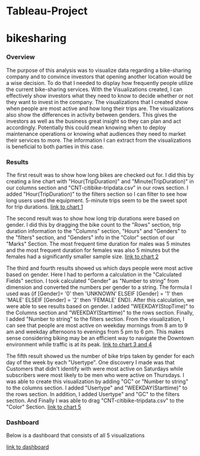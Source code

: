 # Tableau-Project

# bikesharing
### Overview
The purpose of this analysis was to visualize data regarding a bike-sharing company and to convince investors that opening another location would be a wise decision. To do that I needed to display how frequently people utilize the current bike-sharing services. With the Visualizations created, I can effectively show investors what they need to know to decide whether or not they want to invest in the company. The visualizations that I created show when people are most active and how long their trips are. The visualizations also show the differences in activity between genders. This gives the investors as well as the business great insight so they can plan and act accordingly. Potentially this could mean knowing when to deploy maintenance operations or knowing what audiences they need to market their services to more. The information I can extract from the visualizations is beneficial to both parties in this case.


### Results
The first result was to show how long bikes are checked out for. I did this by creating a line chart with "Hour(TripDuration)" and "Minute(TripDuration)" in our columns section and "CNT-citibike-tripdata.csv" in our rows section. I added "Hour(TripDuration)" to the filters section so I can filter to see how long users used the equipment. 5-minute trips seem to be the sweet spot for trip durations.
[link to chart 1](https://public.tableau.com/app/profile/brenton.ervin/viz/checktimes/CheckoutTimesforUsers?publish=yes)

The second result was to show how long trip durations were based on gender. I did this by dragging the bike count to the "Rows" section, trip duration information to the "Columns" section, "Hours" and "Genders" to the "filters" section, and "Genders" info in the "Color" section of our "Marks" Section. The most frequent time duration for males was 5 minutes and the most frequent duration for females was also 5 minutes but the females had a significantly smaller sample size. 
[link to chart 2](https://public.tableau.com/app/profile/brenton.ervin/viz/checktimesbygender/CheckoutTimesbyGender)

The third and fourth results showed us which days people were most active based on gender. Here I had to perform a calculation in the "Calculated Fields" section. I took calculated "Gender" as "Number to string" from dimension and converted the numbers per gender to a string. The formula I used was (if [Gender]= '0' then 'UNKNOWN' ELSEIF [Gender] = '1' then 'MALE' ELSEIF [Gender] = '2' then 'FEMALE' END). After this calculation, we were able to see results based on gender. I added "WEEKDAY(StopTime)" to the Columns section and "WEEKDAY(Starttime)" to the rows section. Finally, I added "Number to string" to the filters section. From the visualization, I can see that people are most active on weekday mornings from 8 am to 9 am and weekday afternoons to evenings from 5 pm to 6 pm. This makes sense considering biking may be an efficient way to navigate the Downtown environment while traffic is at its peak.
[link to chart 3 and 4](https://public.tableau.com/app/profile/brenton.ervin/viz/tripsbyweekdayhrgender/TripsbyweekdayhrGender)

The fifth result showed us the number of bike trips taken by gender for each day of the week by each "Usertype". One discovery I made was that Customers that didn't identify with were most active on Saturdays while subscribers were most likely to be men who were active on Thursdays. I was able to create this visualization by adding "GC" or "Number to string" to the columns section. I added "Usertype" and "WEEKDAY(Starttime)" to the rows section. In addition, I added Usertype" and "GC" to the filters section. And Finally I was able to drag "CNT-citibike-tripdata.csv" to the "Color" Section.
[link to chart 5](https://public.tableau.com/app/profile/brenton.ervin/viz/userTripsbygenderbyweekday/UserTripsbyGenderbyweekday)

### Dashboard
Below is a dashboard that consists of all 5 visualizations

[link to dashboard](https://public.tableau.com/app/profile/brenton.ervin/viz/Dashboard1_16717560803090/Dashboard1)
